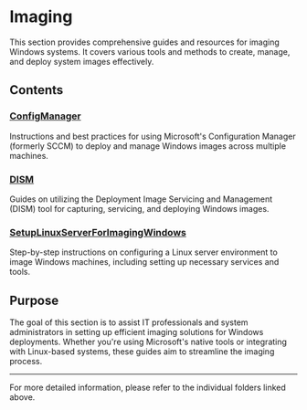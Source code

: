 # Imaging

This section provides comprehensive guides and resources for imaging Windows systems. It covers various tools and methods to create, manage, and deploy system images effectively.

## Contents

### [ConfigManager](https://github.com/edtechjeff/HowTo/tree/main/HowTo/Imaging/ConfigManager)

Instructions and best practices for using Microsoft's Configuration Manager (formerly SCCM) to deploy and manage Windows images across multiple machines.

### [DISM](https://github.com/edtechjeff/HowTo/tree/main/HowTo/Imaging/DISM)

Guides on utilizing the Deployment Image Servicing and Management (DISM) tool for capturing, servicing, and deploying Windows images.

### [SetupLinuxServerForImagingWindows](https://github.com/edtechjeff/HowTo/tree/main/HowTo/Imaging/SetupLinuxServerForImagingWindows)

Step-by-step instructions on configuring a Linux server environment to image Windows machines, including setting up necessary services and tools.

## Purpose

The goal of this section is to assist IT professionals and system administrators in setting up efficient imaging solutions for Windows deployments. Whether you're using Microsoft's native tools or integrating with Linux-based systems, these guides aim to streamline the imaging process.

---

For more detailed information, please refer to the individual folders linked above.